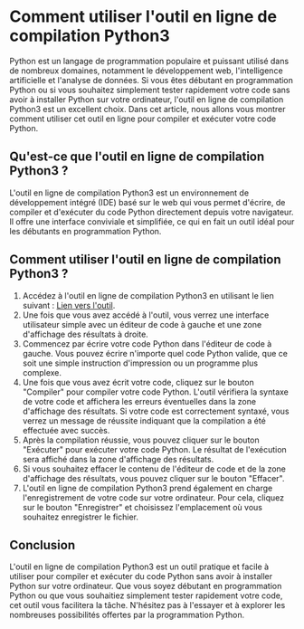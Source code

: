 Comment utiliser l'outil en ligne de compilation Python3
========================================================

Python est un langage de programmation populaire et puissant utilisé dans de nombreux domaines, notamment le développement web, l'intelligence artificielle et l'analyse de données. Si vous êtes débutant en programmation Python ou si vous souhaitez simplement tester rapidement votre code sans avoir à installer Python sur votre ordinateur, l'outil en ligne de compilation Python3 est un excellent choix. Dans cet article, nous allons vous montrer comment utiliser cet outil en ligne pour compiler et exécuter votre code Python.

Qu'est-ce que l'outil en ligne de compilation Python3 ?
-------------------------------------------------------

L'outil en ligne de compilation Python3 est un environnement de développement intégré (IDE) basé sur le web qui vous permet d'écrire, de compiler et d'exécuter du code Python directement depuis votre navigateur. Il offre une interface conviviale et simplifiée, ce qui en fait un outil idéal pour les débutants en programmation Python.

Comment utiliser l'outil en ligne de compilation Python3 ?
----------------------------------------------------------

1. Accédez à l'outil en ligne de compilation Python3 en utilisant le lien suivant : [Lien vers l'outil](https://www.onlinecalculatorsfree.com/fr/tools/compile-python3.x-online.html).
2. Une fois que vous avez accédé à l'outil, vous verrez une interface utilisateur simple avec un éditeur de code à gauche et une zone d'affichage des résultats à droite.
3. Commencez par écrire votre code Python dans l'éditeur de code à gauche. Vous pouvez écrire n'importe quel code Python valide, que ce soit une simple instruction d'impression ou un programme plus complexe.
4. Une fois que vous avez écrit votre code, cliquez sur le bouton "Compiler" pour compiler votre code Python. L'outil vérifiera la syntaxe de votre code et affichera les erreurs éventuelles dans la zone d'affichage des résultats. Si votre code est correctement syntaxé, vous verrez un message de réussite indiquant que la compilation a été effectuée avec succès.
5. Après la compilation réussie, vous pouvez cliquer sur le bouton "Exécuter" pour exécuter votre code Python. Le résultat de l'exécution sera affiché dans la zone d'affichage des résultats.
6. Si vous souhaitez effacer le contenu de l'éditeur de code et de la zone d'affichage des résultats, vous pouvez cliquer sur le bouton "Effacer".
7. L'outil en ligne de compilation Python3 prend également en charge l'enregistrement de votre code sur votre ordinateur. Pour cela, cliquez sur le bouton "Enregistrer" et choisissez l'emplacement où vous souhaitez enregistrer le fichier.

Conclusion
----------

L'outil en ligne de compilation Python3 est un outil pratique et facile à utiliser pour compiler et exécuter du code Python sans avoir à installer Python sur votre ordinateur. Que vous soyez débutant en programmation Python ou que vous souhaitiez simplement tester rapidement votre code, cet outil vous facilitera la tâche. N'hésitez pas à l'essayer et à explorer les nombreuses possibilités offertes par la programmation Python.